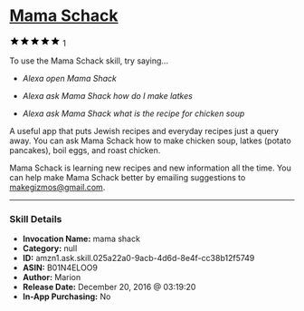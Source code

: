 # [Mama Schack](http://alexa.amazon.com/#skills/amzn1.ask.skill.025a22a0-9acb-4d6d-8e4f-cc38b12f5749)
![5 stars](../../images/ic_star_black_18dp_1x.png)![5 stars](../../images/ic_star_black_18dp_1x.png)![5 stars](../../images/ic_star_black_18dp_1x.png)![5 stars](../../images/ic_star_black_18dp_1x.png)![5 stars](../../images/ic_star_black_18dp_1x.png) 1

To use the Mama Schack skill, try saying...

* *Alexa open Mama Shack*

* *Alexa ask Mama Shack how do I make latkes*

* *Alexa ask Mama Shack what is the recipe for chicken soup*

A useful app that puts Jewish recipes and everyday recipes just a query away. You can ask Mama Schack how to make chicken soup, latkes (potato pancakes), boil eggs, and roast chicken.

Mama Schack is learning new recipes and new information all the time. You can help make Mama Schack better by emailing suggestions to makegizmos@gmail.com.

***

### Skill Details

* **Invocation Name:** mama shack
* **Category:** null
* **ID:** amzn1.ask.skill.025a22a0-9acb-4d6d-8e4f-cc38b12f5749
* **ASIN:** B01N4ELOO9
* **Author:** Marion
* **Release Date:** December 20, 2016 @ 03:19:20
* **In-App Purchasing:** No

